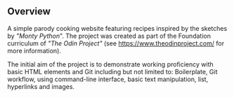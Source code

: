 ## Overview

A simple parody cooking website featuring recipes inspired by the sketches by _"Monty Python_". The project was created as part of the Foundation curriculum of
_"The Odin Project"_ (see https://www.theodinproject.com/ for more information).

The initial aim of the project is to demonstrate working proficiency with basic 
HTML elements and Git including but not limited to: Boilerplate, Git workflow, using
command-line interface, basic text manipulation, list, hyperlinks and images. 
